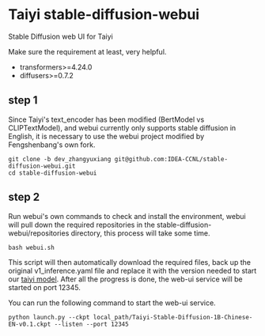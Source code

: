 # Taiyi stable-diffusion-webui
Stable Diffusion web UI for Taiyi

Make sure the requirement at least, very helpful.

- transformers>=4.24.0
- diffusers>=0.7.2

## step 1

Since Taiyi's text_encoder has been modified (BertModel vs CLIPTextModel), and webui currently only supports stable diffusion in English, it is necessary to use the webui project modified by Fengshenbang's own fork.

```
git clone -b dev_zhangyuxiang git@github.com:IDEA-CCNL/stable-diffusion-webui.git
cd stable-diffusion-webui
```

## step 2

Run webui's own commands to check and install the environment, webui will pull down the required repositories in the stable-diffusion-webui/repositories directory, this process will take some time.

```
bash webui.sh
```

This script will then automatically download the required files, back up the original v1_inference.yaml file and replace it with the version needed to start our [taiyi model](https://huggingface.co/IDEA-CCNL/Taiyi-Stable-Diffusion-1B-Chinese-v0.1 ). After all the progress is done, the web-ui service will be started on port 12345.


You can run the following command to start the web-ui service.

```
python launch.py --ckpt local_path/Taiyi-Stable-Diffusion-1B-Chinese-EN-v0.1.ckpt --listen --port 12345
```
